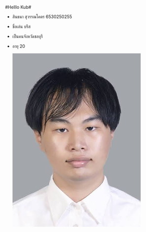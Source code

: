 #Helllo Kub#

- สินธนา สุวรรณโคตร 6530250255
- ชื่อเล่น บรีส
- เป็นคนจังหวัดชลบุรี
- อายุ 20

    ![Alt text](Images/IMG_1496.jpeg)

